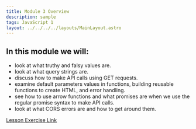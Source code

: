 ```yaml
---
title: Module 3 Overview
description: sample
tags: JavaScript 1
layout: ../../../../layouts/MainLayout.astro
---
```


## In this module we will:

- look at what truthy and falsy values are.
- look at what query strings are.
- discuss how to make API calls using GET requests.
- examine default parameters values in functions, building reusable functions to create HTML, and error handling.
- see how to use arrow functions and what promises are when we use the regular promise syntax to make API calls.
- look at what CORS errors are and how to get around them.

[Lesson Exercise Link](https://classroom.github.com/a/POHylKQK)
